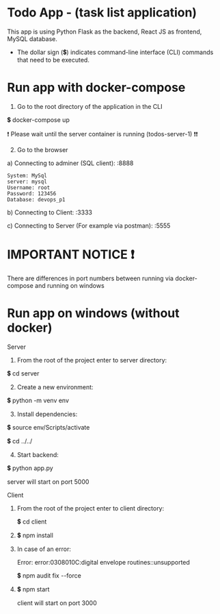 # Todo App - (task list application)
This app is using Python Flask as the backend, React JS as frontend, MySQL database.

* The dollar sign (💲) indicates command-line interface (CLI) commands that need to be executed.

# Run app with docker-compose
1. Go to the root directory of the application in the CLI
  
  💲 docker-compose up
  
  ❗ Please wait until the server container is running (todos-server-1) ❗❗

2. Go to the browser
  
  a)  Connecting to adminer (SQL client): <HOST>:8888

    System: MySql
    server: mysql
    Username: root
    Password: 123456
    Database: devops_p1

  b) Connecting to Client: <HOST>:3333
     
  c) Connecting to Server (For example via postman): <HOST>:5555


# IMPORTANT NOTICE ❗ 
There are differences in port numbers between running via docker-compose and running on windows


# Run app on windows (without docker)

Server
1. From the root of the project enter to server directory:
  
  💲 cd server

2. Create a new environment: 
  
  💲 python -m venv env 

3. Install dependencies: 
  
  💲 source env/Scripts/activate
  
  💲 cd ../../

4. Start backend: 
  
  💲 python app.py
  
  server will start on port 5000

Client
1. From the root of the project enter to client directory:
   
   💲 cd client

2. 💲 npm install

3. In case of an error:
   
   Error: error:0308010C:digital envelope routines::unsupported
   
   💲 npm audit fix --force

4. 💲 npm start
    
    client will start on port 3000

